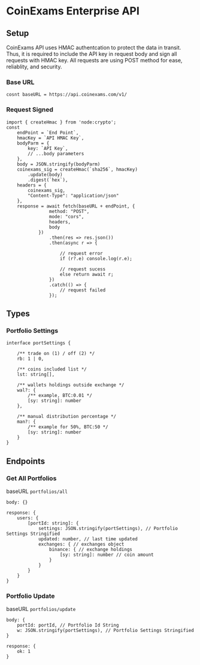 # CoinExams Enterprise API

## Setup
CoinExams API uses HMAC authentcation to protect the data in transit. Thus, it is required to include the API key in request body and sign all requests with HMAC key. All requests are using POST method for ease, reliablity, and security.
### Base URL
```
cosnt baseURL = https://api.coinexams.com/v1/
```
### Request Signed
```
import { createHmac } from 'node:crypto';
const
    endPoint = `End Point`,
    hmacKey = `API HMAC Key`,
    bodyParm = {
        key: `API Key`,
        // ...body parameters
    },
    body = JSON.stringify(bodyParm)
    coinexams_sig = createHmac(`sha256`, hmacKey)
        .update(body)
        .digest(`hex`),
    headers = {
        coinexams_sig,
        "Content-Type": "application/json"
    },
    response = await fetch(baseURL + endPoint, {
				method: "POST",
				mode: "cors",
				headers,
				body
			})
				.then(res => res.json())
				.then(async r => {

                    // request error
					if (r?.e) console.log(r.e);

                    // request sucess
					else return await r;
				})
				.catch(() => {
					// request failed
				});
```

## Types
### Portfolio Settings
```
interface portSettings {

    /** trade on (1) / off (2) */
    rb: 1 | 0,

    /** coins included list */
    lst: string[],

    /** wallets holdings outside exchange */
    wal?: {
        /** example, BTC:0.01 */
        [sy: string]: number
    },

    /** manual distribution percentage */
    man?: {
        /** example for 50%, BTC:50 */
        [sy: string]: number
    }
}
```

## Endpoints

### Get All Portfolios
baseURL `portfolios/all`
```
body: {}

response: {
    users: {
        [portId: string]: {
            settings: JSON.stringify(portSettings), // Portfolio Settings Stringified
            updated: number, // last time updated
            exchanges: { // exchanges object
                binance: { // exchange holdings
                    [sy: string]: number // coin amount
                }
            }
        }
    }
}
```

### Portfolio Update
baseURL `portfolios/update`
```
body: {
    portId: portId, // Portfolio Id String
    w: JSON.stringify(portSettings), // Portfolio Settings Stringified
}

response: {
    ok: 1
}
```
